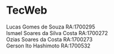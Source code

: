 # TecWeb
Lucas Gomes de Souza RA:1700295</br>
Ismael Soares da Silva Costa RA:1700272</br>
Ozias Soares da Costa RA:1700273</br>
Gerson Ito Hashimoto RA:1700532</br>
